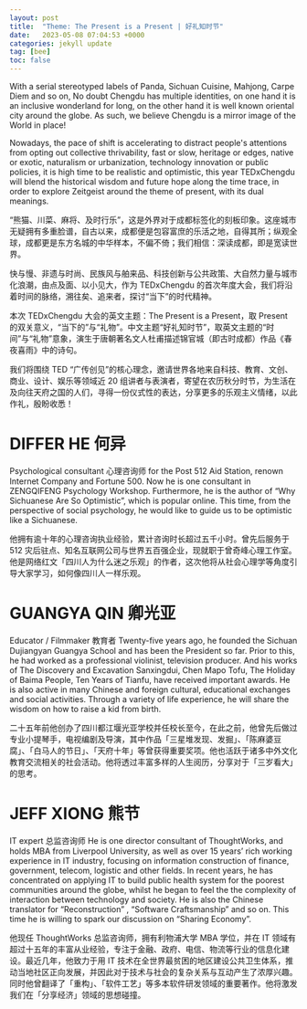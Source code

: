 ```yaml
---
layout: post
title:  "Theme: The Present is a Present | 好礼知时节"
date:   2023-05-08 07:04:53 +0000
categories: jekyll update
tag: [bee]
toc: false
---
```


With a serial stereotyped labels of Panda, Sichuan Cuisine, Mahjong, Carpe Diem and so on, No doubt Chengdu has multiple identities, on one hand it is an inclusive wonderland for long, on the other hand it is well known oriental city around the globe. As such, we believe Chengdu is a mirror image of the World in place!

Nowadays, the pace of shift is accelerating to distract people's attentions from opting out collective thrivability, fast or slow, heritage or edges, native or exotic, naturalism or urbanization, technology innovation or public policies, it is high time to be realistic and optimistic, this year TEDxChengdu will blend the historical wisdom and future hope along the time trace, in order to explore Zeitgeist around the theme of present, with its dual meanings.

“熊猫、川菜、麻将、及时行乐”，这是外界对于成都标签化的刻板印象。这座城市无疑拥有多重脸谱，自古以来，成都便是包容富庶的乐活之地，自得其所；纵观全球，成都更是东方名城的中华样本，不偏不倚；我们相信：深读成都，即是宽读世界。

快与慢、非遗与时尚、民族风与舶来品、科技创新与公共政策、大自然力量与城市化浪潮，由点及面、以小见大，作为 TEDxChengdu 的首次年度大会，我们将沿着时间的脉络，溯往矣、追来者，探讨“当下”的时代精神。

本次 TEDxChengdu 大会的英文主题：The Present is a Present，取 Present 的双关意义，“当下的”与“礼物”。中⽂主题“好礼知时节”，取英⽂主题的“时间”与“礼物”意象，演生于唐朝著名文⼈杜甫描述锦官城（即古时成都）作品《春夜喜⾬》中的诗句。

我们将围绕 TED “广传创见”的核心理念，邀请世界各地来自科技、教育、文创、商业、设计、娱乐等领域近 20 组讲者与表演者，寄望在农历秋分时节，为生活在及向往天府之国的人们，寻得一份仪式性的表达，分享更多的乐观主义情绪，以此作礼，殷盼收悉！

# DIFFER HE 何异
Psychological consultant 心理咨询师
for the Post 512 Aid Station, renown Internet Company and Fortune 500. Now he is one consultant in ZENGQIFENG Psychology Workshop. Furthermore, he is the author of “Why Sichuanese Are So Optimistic”, which is popular online. This time, from the perspective of social psychology, he would like to guide us to be optimistic like a Sichuanese. 

他拥有逾十年的心理咨询执业经验，累计咨询时长超过五千小时。曾先后服务于 512 灾后驻点、知名互联网公司与世界五百强企业，现就职于曾奇峰心理工作室。他是网络红文「四川人为什么迷之乐观」的作者，这次他将从社会心理学等角度引导大家学习，如何像四川人一样乐观。

# GUANGYA QIN 卿光亚
Educator / Filmmaker 教育者
Twenty-five years ago, he founded the Sichuan Dujiangyan Guangya School and has been the President so far. Prior to this, he had worked as a professional violinist, television producer. And his works of The Discovery and Excavation Sanxingdui, Chen Mapo Tofu, The Holiday of Baima People, Ten Years of Tianfu, have received important awards. He is also active in many Chinese and foreign cultural, educational exchanges and social activities. Through a variety of life experience, he will share the wisdom on how to raise a kid from birth. 

二十五年前他创办了四川都江堰光亚学校并任校长至今，在此之前，他曾先后做过专业小提琴手，电视编剧及导演，其中作品「三星堆发现、发掘」、「陈麻婆豆腐」、「白马人的节日」、「天府十年」等曾获得重要奖项。他也活跃于诸多中外文化教育交流相关的社会活动。他将透过丰富多样的人生阅历，分享对于「三岁看大」的思考。


# JEFF XIONG 熊节
IT expert 总监咨询师
He is one director consultant of ThoughtWorks, and holds MBA from Liverpool University, as well as over 15 years’ rich working experience in IT industry, focusing on information construction of finance, government, telecom, logistic and other fields. In recent years, he has concentrated on applying IT to build public health system for the poorest communities around the globe, whilst he began to feel the the complexity of interaction between technology and society. He is also the Chinese translator for “Reconstruction” , “Software Craftsmanship” and so on. This time he is willing to spark our discussion on “Sharing Economy”. 

他现任 ThoughtWorks 总监咨询师，拥有利物浦大学 MBA 学位，并在 IT 领域有超过十五年的丰富从业经验，专注于金融、政府、电信、物流等行业的信息化建设。最近几年，他致力于用 IT 技术在全世界最贫困的地区建设公共卫生体系，推动当地社区正向发展，并因此对于技术与社会的复杂关系与互动产生了浓厚兴趣。同时他曾翻译了「重构」、「软件工艺」等多本软件研发领域的重要著作。他将激发我们在「分享经济」领域的思想碰撞。

